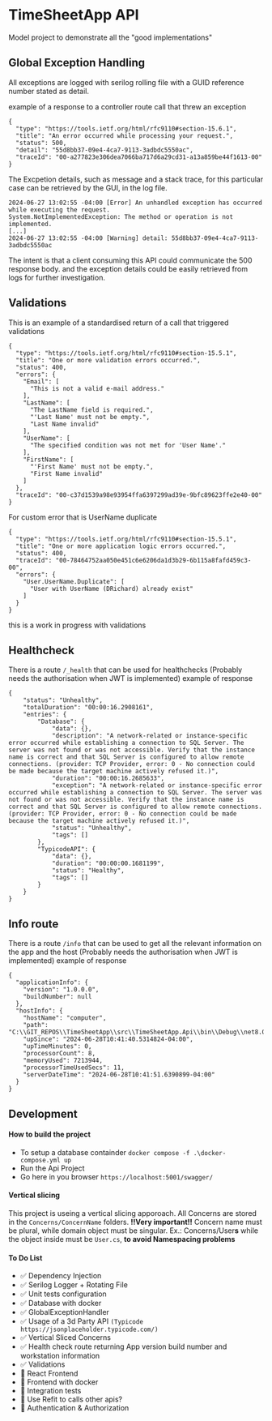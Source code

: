 ﻿# TimeSheetApp API
Model project to demonstrate all the "good implementations"

## Global Exception Handling

All exceptions are logged with serilog rolling file with a GUID reference number stated as detail.

example of a response to a controller route call that threw an exception
```
{
  "type": "https://tools.ietf.org/html/rfc9110#section-15.6.1",
  "title": "An error occurred while processing your request.",
  "status": 500,
  "detail": "55d8bb37-09e4-4ca7-9113-3adbdc5550ac",
  "traceId": "00-a277823e306dea7066ba717d6a29cd31-a13a859be44f1613-00"
}
```

The Excpetion details, such as message and a stack trace, for this particular case can be retrieved by the GUI, in the log file.
```
2024-06-27 13:02:55 -04:00 [Error] An unhandled exception has occurred while executing the request.
System.NotImplementedException: The method or operation is not implemented.
[...]
2024-06-27 13:02:55 -04:00 [Warning] detail: 55d8bb37-09e4-4ca7-9113-3adbdc5550ac
```

The intent is that a client consuming this API could communicate the 500 response body.
and the exception details could be easily retrieved from logs for further investigation.


## Validations

This is an example of a standardised return of a call that triggered validations

```
{
  "type": "https://tools.ietf.org/html/rfc9110#section-15.5.1",
  "title": "One or more validation errors occurred.",
  "status": 400,
  "errors": {
    "Email": [
      "This is not a valid e-mail address."
    ],
    "LastName": [
      "The LastName field is required.",
      "'Last Name' must not be empty.",
      "Last Name invalid"
    ],
    "UserName": [
      "The specified condition was not met for 'User Name'."
    ],
    "FirstName": [
      "'First Name' must not be empty.",
      "First Name invalid"
    ]
  },
  "traceId": "00-c37d1539a98e93954ffa6397299ad39e-9bfc89623ffe2e40-00"
}
```

For custom error that is UserName duplicate

```
{
  "type": "https://tools.ietf.org/html/rfc9110#section-15.5.1",
  "title": "One or more application logic errors occurred.",
  "status": 400,
  "traceId": "00-78464752aa050e451c6e6206da1d3b29-6b115a8fafd459c3-00",
  "errors": {
    "User.UserName.Duplicate": [
      "User with UserName (DRichard) already exist"
    ]
  }
}
```
this is a work in progress with validations

## Healthcheck

There is a route `/_health`
that can be used for healthchecks (Probably needs the authorisation when JWT is implemented)
example of response
```
{
    "status": "Unhealthy",
    "totalDuration": "00:00:16.2908161",
    "entries": {
        "Database": {
            "data": {},
            "description": "A network-related or instance-specific error occurred while establishing a connection to SQL Server. The server was not found or was not accessible. Verify that the instance name is correct and that SQL Server is configured to allow remote connections. (provider: TCP Provider, error: 0 - No connection could be made because the target machine actively refused it.)",
            "duration": "00:00:16.2685633",
            "exception": "A network-related or instance-specific error occurred while establishing a connection to SQL Server. The server was not found or was not accessible. Verify that the instance name is correct and that SQL Server is configured to allow remote connections. (provider: TCP Provider, error: 0 - No connection could be made because the target machine actively refused it.)",
            "status": "Unhealthy",
            "tags": []
        },
        "TypicodeAPI": {
            "data": {},
            "duration": "00:00:00.1681199",
            "status": "Healthy",
            "tags": []
        }
    }
}
```

## Info route
There is a route `/info`
that can be used to get all the relevant information on the app and the host (Probably needs the authorisation when JWT is implemented)
example of response
```
{
  "applicationInfo": {
    "version": "1.0.0.0",
    "buildNumber": null
  },
  "hostInfo": {
    "hostName": "computer",
    "path": "C:\\GIT_REPOS\\TimeSheetApp\\src\\TimeSheetApp.Api\\bin\\Debug\\net8.0\\",
    "upSince": "2024-06-28T10:41:40.5314824-04:00",
    "upTimeMinutes": 0,
    "processorCount": 8,
    "memoryUsed": 7213944,
    "processorTimeUsedSecs": 11,
    "serverDateTime": "2024-06-28T10:41:51.6390899-04:00"
  }
}
```

## Development

#### How to build the project

- To setup a database containder `docker compose -f .\docker-compose.yml up`
- Run the Api Project
- Go here in you browser `https://localhost:5001/swagger/`


#### Vertical slicing

This project is useing a vertical slicing apporoach.
All Concerns are stored in the `Concerns/ConcernName` folders.
**!!Very important!!** Concern name must be plural, while domain object must be singular.
Ex.: Concerns/User**s** while the object inside must be `User.cs`, __to avoid Namespacing problems__

#### To Do List

- ✅ Dependency Injection
- ✅ Serilog Logger + Rotating File
- ✅ Unit tests configuration
- ✅ Database with docker
- ✅ GlobalExceptionHandler
- ✅ Usage of a 3d Party API `(Typicode https://jsonplaceholder.typicode.com/)`
- ✅ Vertical Sliced Concerns
- ✅ Health check route returning App version build number and workstation information
- ✅ Validations
- 🔲 React Frontend
- 🔲 Frontend with docker
- 🔲 Integration tests
- 🔲 Use Refit to calls other apis?
- 🔲 Authentication & Authorization
